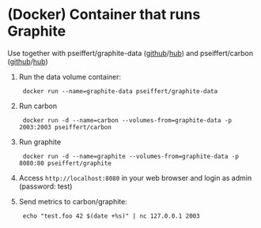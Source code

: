 (Docker) Container that runs Graphite 
=====================================

Use together with pseiffert/graphite-data ([github](https://github.com/seiffert/graphite-data-docker)/[hub](https://registry.hub.docker.com/u/pseiffert/graphite-data/)) and pseiffert/carbon ([github](https://github.com/seiffert/carbon-docker)/[hub](https://registry.hub.docker.com/u/pseiffert/carbon/))

1) Run the data volume container:

        docker run --name=graphite-data pseiffert/graphite-data

2) Run carbon

        docker run -d --name=carbon --volumes-from=graphite-data -p 2003:2003 pseiffert/carbon

3) Run graphite

        docker run -d --name=graphite --volumes-from=graphite-data -p 8080:80 pseiffert/graphite

4) Access `http://localhost:8080` in your web browser and login as admin (password: test)
5) Send metrics to carbon/graphite:

        echo "test.foo 42 $(date +%s)" | nc 127.0.0.1 2003

